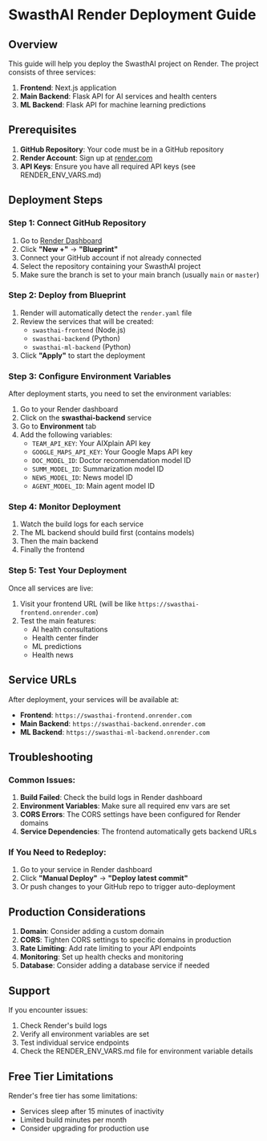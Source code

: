 # SwasthAI Render Deployment Guide

## Overview
This guide will help you deploy the SwasthAI project on Render. The project consists of three services:
1. **Frontend**: Next.js application
2. **Main Backend**: Flask API for AI services and health centers
3. **ML Backend**: Flask API for machine learning predictions

## Prerequisites

1. **GitHub Repository**: Your code must be in a GitHub repository
2. **Render Account**: Sign up at [render.com](https://render.com)
3. **API Keys**: Ensure you have all required API keys (see RENDER_ENV_VARS.md)

## Deployment Steps

### Step 1: Connect GitHub Repository

1. Go to [Render Dashboard](https://dashboard.render.com)
2. Click **"New +"** → **"Blueprint"**
3. Connect your GitHub account if not already connected
4. Select the repository containing your SwasthAI project
5. Make sure the branch is set to your main branch (usually `main` or `master`)

### Step 2: Deploy from Blueprint

1. Render will automatically detect the `render.yaml` file
2. Review the services that will be created:
   - `swasthai-frontend` (Node.js)
   - `swasthai-backend` (Python)
   - `swasthai-ml-backend` (Python)
3. Click **"Apply"** to start the deployment

### Step 3: Configure Environment Variables

After deployment starts, you need to set the environment variables:

1. Go to your Render dashboard
2. Click on the **swasthai-backend** service
3. Go to **Environment** tab
4. Add the following variables:
   - `TEAM_API_KEY`: Your AIXplain API key
   - `GOOGLE_MAPS_API_KEY`: Your Google Maps API key
   - `DOC_MODEL_ID`: Doctor recommendation model ID
   - `SUMM_MODEL_ID`: Summarization model ID
   - `NEWS_MODEL_ID`: News model ID
   - `AGENT_MODEL_ID`: Main agent model ID

### Step 4: Monitor Deployment

1. Watch the build logs for each service
2. The ML backend should build first (contains models)
3. Then the main backend
4. Finally the frontend

### Step 5: Test Your Deployment

Once all services are live:

1. Visit your frontend URL (will be like `https://swasthai-frontend.onrender.com`)
2. Test the main features:
   - AI health consultations
   - Health center finder
   - ML predictions
   - Health news

## Service URLs

After deployment, your services will be available at:
- **Frontend**: `https://swasthai-frontend.onrender.com`
- **Main Backend**: `https://swasthai-backend.onrender.com`
- **ML Backend**: `https://swasthai-ml-backend.onrender.com`

## Troubleshooting

### Common Issues:

1. **Build Failed**: Check the build logs in Render dashboard
2. **Environment Variables**: Make sure all required env vars are set
3. **CORS Errors**: The CORS settings have been configured for Render domains
4. **Service Dependencies**: The frontend automatically gets backend URLs

### If You Need to Redeploy:

1. Go to your service in Render dashboard
2. Click **"Manual Deploy"** → **"Deploy latest commit"**
3. Or push changes to your GitHub repo to trigger auto-deployment

## Production Considerations

1. **Domain**: Consider adding a custom domain
2. **CORS**: Tighten CORS settings to specific domains in production
3. **Rate Limiting**: Add rate limiting to your API endpoints
4. **Monitoring**: Set up health checks and monitoring
5. **Database**: Consider adding a database service if needed

## Support

If you encounter issues:
1. Check Render's build logs
2. Verify all environment variables are set
3. Test individual service endpoints
4. Check the RENDER_ENV_VARS.md file for environment variable details

## Free Tier Limitations

Render's free tier has some limitations:
- Services sleep after 15 minutes of inactivity
- Limited build minutes per month
- Consider upgrading for production use